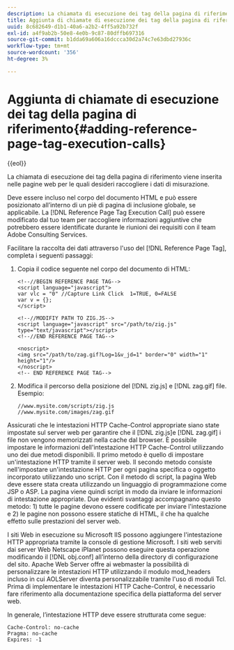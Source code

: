 ```yaml
---
description: La chiamata di esecuzione dei tag della pagina di riferimento viene inserita nelle pagine web per le quali desideri raccogliere i dati di misurazione.
title: Aggiunta di chiamate di esecuzione dei tag della pagina di riferimento
uuid: 8c682649-d1b1-40a6-a2b2-4ff5a92b732f
exl-id: a4f9ab2b-50e8-4e0b-9c87-80dffb697316
source-git-commit: b1dda69a606a16dccca30d2a74c7e63dbd27936c
workflow-type: tm+mt
source-wordcount: '356'
ht-degree: 3%

---
```


# Aggiunta di chiamate di esecuzione dei tag della pagina di riferimento{#adding-reference-page-tag-execution-calls}

{{eol}}

La chiamata di esecuzione dei tag della pagina di riferimento viene inserita nelle pagine web per le quali desideri raccogliere i dati di misurazione.

Deve essere incluso nel corpo del documento HTML e può essere posizionato all’interno di un piè di pagina di inclusione globale, se applicabile. La [!DNL Reference Page Tag Execution Call] può essere modificato dal tuo team per raccogliere informazioni aggiuntive che potrebbero essere identificate durante le riunioni dei requisiti con il team Adobe Consulting Services.

Facilitare la raccolta dei dati attraverso l&#39;uso del [!DNL Reference Page Tag], completa i seguenti passaggi:

1. Copia il codice seguente nel corpo del documento di HTML:

   ```
   <!--//BEGIN REFERENCE PAGE TAG--> 
   <script language="javascript"> 
   var vlc = "0" //Capture Link Click  1=TRUE, 0=FALSE 
   var v = {}; 
   </script> 
   
   <!--//MODIFIY PATH TO ZIG.JS--> 
   <script language="javascript" src="/path/to/zig.js" type="text/javascript"></script> 
   <!--//END REFERENCE PAGE TAG--> 
   
   <noscript> 
   <img src="/path/to/zag.gif?Log=1&v_jd=1" border="0" width="1" height="1"/> 
   </noscript> 
   <!-- END REFERENCE PAGE TAG-->
   ```

1. Modifica il percorso della posizione del [!DNL zig.js] e [!DNL zag.gif] file. Esempio:

   ```
   //www.mysite.com/scripts/zig.js 
   //www.mysite.com/images/zag.gif 
   ```

Assicurati che le intestazioni HTTP Cache-Control appropriate siano state impostate sul server web per garantire che il [!DNL zig.js]e [!DNL zag.gif] i file non vengono memorizzati nella cache dal browser. È possibile impostare le informazioni dell&#39;intestazione HTTP Cache-Control utilizzando uno dei due metodi disponibili. Il primo metodo è quello di impostare un&#39;intestazione HTTP tramite il server web. Il secondo metodo consiste nell&#39;impostare un&#39;intestazione HTTP per ogni pagina specifica o oggetto incorporato utilizzando uno script. Con il metodo di script, la pagina Web deve essere stata creata utilizzando un linguaggio di programmazione come JSP o ASP. La pagina viene quindi script in modo da inviare le informazioni di intestazione appropriate. Due evidenti svantaggi accompagnano questo metodo: 1) tutte le pagine devono essere codificate per inviare l&#39;intestazione e 2) le pagine non possono essere statiche di HTML, il che ha qualche effetto sulle prestazioni del server web.

I siti Web in esecuzione su Microsoft IIS possono aggiungere l&#39;intestazione HTTP appropriata tramite la console di gestione Microsoft. I siti web serviti dai server Web Netscape iPlanet possono eseguire questa operazione modificando il [!DNL obj.conf] all’interno della directory di configurazione del sito. Apache Web Server offre ai webmaster la possibilità di personalizzare le intestazioni HTTP utilizzando il modulo mod_headers incluso in cui AOLServer diventa personalizzabile tramite l&#39;uso di moduli Tcl. Prima di implementare le intestazioni HTTP Cache-Control, è necessario fare riferimento alla documentazione specifica della piattaforma del server web.

In generale, l’intestazione HTTP deve essere strutturata come segue:

```
Cache-Control: no-cache 
Pragma: no-cache 
Expires: -1
```
